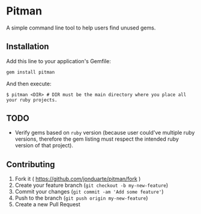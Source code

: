 # Pitman

A simple command line tool to help users find unused gems.

## Installation

Add this line to your application's Gemfile:

```ruby
gem install pitman
```

And then execute:

    $ pitman <DIR> # DIR must be the main directory where you place all your ruby projects.


## TODO

* Verify gems based on `ruby` version (because user could've multiple ruby versions, therefore the gem listing must respect the intended ruby version of that project).

## Contributing

1. Fork it ( https://github.com/jonduarte/pitman/fork )
2. Create your feature branch (`git checkout -b my-new-feature`)
3. Commit your changes (`git commit -am 'Add some feature'`)
4. Push to the branch (`git push origin my-new-feature`)
5. Create a new Pull Request
